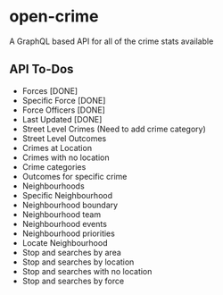 # open-crime

A GraphQL based API for all of the crime stats available

## API To-Dos

- Forces [DONE]
- Specific Force [DONE]
- Force Officers [DONE]
- Last Updated [DONE]
- Street Level Crimes (Need to add crime category)
- Street Level Outcomes
- Crimes at Location
- Crimes with no location
- Crime categories
- Outcomes for specific crime
- Neighbourhoods
- Specific Neighbourhood
- Neighbourhood boundary
- Neighbourhood team
- Neighbourhood events
- Neighbourhood priorities
- Locate Neighbourhood
- Stop and searches by area
- Stop and searches by location
- Stop and searches with no location
- Stop and searches by force
